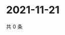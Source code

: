 # 2021-11-21

共 0 条

<!-- BEGIN WEIBO -->
<!-- 最后更新时间 Sun Nov 21 2021 09:48:23 GMT+0800 (China Standard Time) -->

<!-- END WEIBO -->
